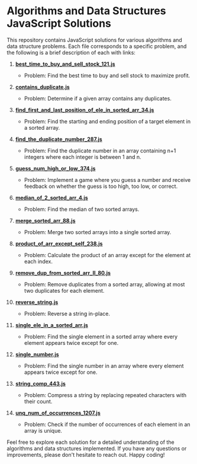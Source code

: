 # Algorithms and Data Structures JavaScript Solutions

This repository contains JavaScript solutions for various algorithms and data structure problems. Each file corresponds to a specific problem, and the following is a brief description of each with links:

1. **[best_time_to_buy_and_sell_stock_121.js](best_time_to_buy_and_sell_stock_121.js)**
   - Problem: Find the best time to buy and sell stock to maximize profit.
2. **[contains_duplicate.js](contains_duplicate.js)**

   - Problem: Determine if a given array contains any duplicates.

3. **[find_first_and_last_position_of_ele_in_sorted_arr_34.js](find_first_and_last_position_of_ele_in_sorted_arr_34.js)**

   - Problem: Find the starting and ending position of a target element in a sorted array.

4. **[find_the_duplicate_number_287.js](find_the_duplicate_number_287.js)**

   - Problem: Find the duplicate number in an array containing n+1 integers where each integer is between 1 and n.

5. **[guess_num_high_or_low_374.js](guess_num_high_or_low_374.js)**

   - Problem: Implement a game where you guess a number and receive feedback on whether the guess is too high, too low, or correct.

6. **[median_of_2_sorted_arr_4.js](median_of_2_sorted_arr_4.js)**

   - Problem: Find the median of two sorted arrays.

7. **[merge_sorted_arr_88.js](merge_sorted_arr_88.js)**

   - Problem: Merge two sorted arrays into a single sorted array.

8. **[product_of_arr_except_self_238.js](product_of_arr_except_self_238.js)**

   - Problem: Calculate the product of an array except for the element at each index.

9. **[remove_dup_from_sorted_arr_II_80.js](remove_dup_from_sorted_arr_II_80.js)**

   - Problem: Remove duplicates from a sorted array, allowing at most two duplicates for each element.

10. **[reverse_string.js](reverse_string.js)**

    - Problem: Reverse a string in-place.

11. **[single_ele_in_a_sorted_arr.js](single_ele_in_a_sorted_arr.js)**

    - Problem: Find the single element in a sorted array where every element appears twice except for one.

12. **[single_number.js](single_number.js)**

    - Problem: Find the single number in an array where every element appears twice except for one.

13. **[string_comp_443.js](string_comp_443.js)**

    - Problem: Compress a string by replacing repeated characters with their count.

14. **[unq_num_of_occurrences_1207.js](unq_num_of_occurrences_1207.js)**
    - Problem: Check if the number of occurrences of each element in an array is unique.

Feel free to explore each solution for a detailed understanding of the algorithms and data structures implemented. If you have any questions or improvements, please don't hesitate to reach out. Happy coding!
